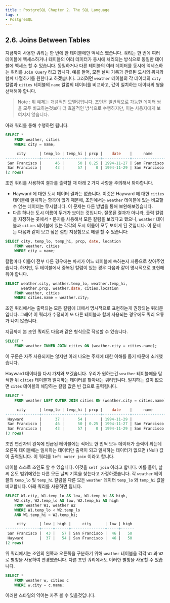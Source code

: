 ```yaml
---
title : PostgreSQL Chapter 2. The SQL Language
tags :
- PostgreSQL
---
```


## 2.6. Joins Between Tables

지금까지 사용한 쿼리는 한 번에 한 테이블에만 액세스 했습니다. 쿼리는 한 번에 여러 테이블에 액세스하거나 테이블의 여러 데이터가 동시에 처리되는 방식으로 동일한 테이블에 액세스 할 수 있습니다. 동일하거나 다른 테이블의 여러 데이터를 동시에 액세스하는 쿼리를 `Join Query` 라고 합니다. 예를 들어, 모든 날씨 기록과 관련된 도시의 위치와 함께 나열하기를 원한다고 하겠습니다. 그러려면 `weather` 테이블의 각 데이터의 `city` 칼럼과 `cities` 테이블의 `name` 칼럼의 데이터를 비교하고, 값이 일치하는 데이터의 쌍을 선택해야 합니다.

> Note : 위 예제는 개념적인 모델링입니다. 조인은 일반적으로 가능한 데이터 쌍을 모두 비교하는것보다 더 효율적인 방식으로 수행하지만, 이는 사용자에게 보여지지 않습니다.

아래 쿼리를 통해 수행하면 됩니다.

```sql
SELECT *
    FROM weather, cities
    WHERE city = name;
```

```sql
     city      | temp_lo | temp_hi | prcp |    date    |     name      | location
---------------+---------+---------+------+------------+---------------+-----------
 San Francisco |      46 |      50 | 0.25 | 1994-11-27 | San Francisco | (-194,53)
 San Francisco |      43 |      57 |    0 | 1994-11-29 | San Francisco | (-194,53)
(2 rows)
```

조인 쿼리를 사용하여 결과를 출력할 때 아래 2 가지 사항을 주의해서 봐야합니다.

* Hayward 에 대한 도시 데이터 결과는 없습니다. 이것은 Hayward 에 대한 `cities` 테이블에 일치하는 항목이 없기 때문에, 조인에서는 `weather` 테이블에 있는 비교할 수 없는 데이터는 무시합니다. 이 문제는 다른 방법을 통해 보완해보겠습니다.
* 다른 하나는 도시 이름이 두개가 보이는 것입니다. 잘못된 결과가 아니라, 출력 칼럼을 지정하는 곳에서 `*` 문자를 사용해서 모든 칼럼을 보겠다고 했으니, `weather` 테이블과 `cities` 테이블에 있는 각각의 도시 이름이 모두 보이게 된 것입니다. 이 문제는 다음과 같이 보고 싶은 럼만 지정함으로 해결 할 수 있습니다:

```sql
SELECT city, temp_lo, temp_hi, prcp, date, location
    FROM weather, cities
    WHERE city = name;
```

칼럼마다 이름이 전부 다른 경우에는 파서가 어느 테이블에 속하는지 자동으로 찾아주었습니다. 하지만, 두 테이블에서 중복된 칼럼이 있는 경우 다음과 같이 명시적으로 표현해줘야 합니다.

```sql
SELECT weather.city, weather.temp_lo, weather.temp_hi,
       weather.prcp, weather.date, cities.location
    FROM weather, cities
    WHERE cities.name = weather.city;
```

조인 쿼리에서는 출력되는 모든 칼럼에 대해서 명시적으로 표현하는게 권장되는 쿼리문입니다. 그래야 이 쿼리가 수정되어 또 다른 테이블과 함께 사용되는 경우에도 쿼리 오류가 나지 않습니다.

지금까지 본 조인 쿼리도 다음과 같은 형식으로 작성할 수 있습니다.

```sql
SELECT *
    FROM weather INNER JOIN cities ON (weather.city = cities.name);
```

이 구문은 자주 사용되지는 않지만 아래 나오는 주제에 대한 이해를 돕기 때문에 소개했습니다.

Hayward 데이터를 다시 가져와 보겠습니다. 우리가 원하는건 `weather` 테이블에을 탐색한 뒤 `cities` 테이블과 일치하는 데이터를 찾아내는 쿼리입니다. 일치하는 값이 없으면 `cites` 테이블의 해당하는 칼럼 값은 빈 값으로 출력됩니다.

```sql
SELECT *
    FROM weather LEFT OUTER JOIN cities ON (weather.city = cities.name);

     city      | temp_lo | temp_hi | prcp |    date    |     name      | location
---------------+---------+---------+------+------------+---------------+-----------
 Hayward       |      37 |      54 |      | 1994-11-29 |               |
 San Francisco |      46 |      50 | 0.25 | 1994-11-27 | San Francisco | (-194,53)
 San Francisco |      43 |      57 |    0 | 1994-11-29 | San Francisco | (-194,53)
(3 rows)
```

조인 연산자의 왼쪽에 언급된 테이블에는 적어도 한 번씩 모두 데이터가 출력이 되는데 오른쪽 테이블에는 일치하는 데이터만 출력이 되고 일치하는 데이터가 없으면 (Null) 값이 출력됩니다. 이 쿼리를 `left outer join` 이라고 합니다. 

테이블 스스로 조인도 할 수 있습니다. 이것을 `self join` 이라고 합니다. 예를 들어, 날씨 온도 범위에있는 다른 모든 날씨 기록을 찾는다고 가정하겠습니다. 각 `weather` 테이블의 `temp_lo` 및 `temp_hi` 칼럼을 다른 모든 `weather` 데이터 `temp_lo` 와 `temp_hi` 값을 비교합니다. 아래 쿼리를 사용하면 됩니다.

```sql
SELECT W1.city, W1.temp_lo AS low, W1.temp_hi AS high,
    W2.city, W2.temp_lo AS low, W2.temp_hi AS high
    FROM weather W1, weather W2
    WHERE W1.temp_lo < W2.temp_lo
    AND W1.temp_hi > W2.temp_hi;

     city      | low | high |     city      | low | high
---------------+-----+------+---------------+-----+------
 San Francisco |  43 |   57 | San Francisco |  46 |   50
 Hayward       |  37 |   54 | San Francisco |  46 |   50
(2 rows)
```

위 쿼리에서는 조인의 왼쪽과 오른쪽을 구분하기 위해 `weather` 테이블을 각각 `W1` 과 `W2` 로 별칭을 사용하여 변경했습니다. 다른 조인 쿼리에서도 이러한 별칭을 사용할 수 있습니다.

```sql
SELECT *
    FROM weather w, cities c
    WHERE w.city = c.name;
```

이러한 스타일의 약어는 자주 볼 수 있을것입니다.